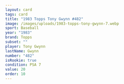 ```yaml
---
layout: card
tags: card
title: "1983 Topps Tony Gwynn #482"
image: /images/uploads/1983-topps-tony-gwynn-7.webp
sport: Baseball
year: "1983"
brand: Topps
subset: ""
player: Tony Gwynn
lastName: Gwynn
number: "482"
isRookie: true
condition: PSA 7
value: 20
order: 10
---
```

